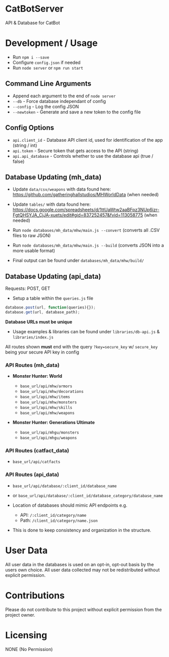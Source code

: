 # CatBotServer
API & Database for CatBot

# Development / Usage
- Run `npm i --save`
- Configure `config.json` if needed
- Run `node server` or `npm run start`

## Command Line Arguments
- Append each argument to the end of `node server`
- `--db` - Force database independant of config
- `--config` - Log the config JSON
- `--newtoken` - Generate and save a new token to the config file

## Config Options
- `api.client_id` - Database API client id, used for identification of the app (string / int)
- `api.token` - Secure token that gets access to the API (string)
- `api.api_database` - Controls whether to use the database api (true / false)

## Database Updating (mh_data)
- Update `data/csv/weapons` with data found here: https://github.com/gatheringhallstudios/MHWorldData (when needed)
- Update `tables/` with data found here: https://docs.google.com/spreadsheets/d/1ttUaWtw2aaBFpz3NUp6izr-FgtQHSYJA_CjJA-xuets/edit#gid=837252457&fvid=113058775 (when needed)

- Run `node databases/mh_data/mhw/main.js --convert` (converts all .CSV files to raw JSON)
- Run `node databases/mh_data/mhw/main.js --build` (converts JSON into a more usable format)
- Final output can be found under `databases/mh_data/mhw/build/`

## Database Updating (api_data)
Requests: POST, GET
- Setup a table within the `queries.js` file

```javascript
database.post(url, function(queries){});
database.get(url, database_path);
```

**Database URLs must be unique**
- Usage examples & libraries can be found under `libraries/db-api.js` & `libraries/index.js`

All routes shown **must** end with the query `?key=secure_key` w/ `secure_key` being your secure API key in config

### API Routes (mh_data)
- **Monster Hunter: World**
  - `base_url/api/mhw/armors`
  - `base_url/api/mhw/decorations`
  - `base_url/api/mhw/items`
  - `base_url/api/mhw/monsters`
  - `base_url/api/mhw/skills`
  - `base_url/api/mhw/weapons`

- **Monster Hunter: Generations Ultimate**
  - `base_url/api/mhgu/monsters`
  - `base_url/api/mhgu/weapons`

### API Routes (catfact_data)
- `base_url/api/catfacts`

### API Routes (api_data)
- `base_url/api/database/:client_id/database_name`
- or `base_url/api/database/:client_id/database_category/database_name`

- Location of databases should mimic API endpoints e.g.
  - API: `/:client_id/category/name`
  - Path: `/client_id/category/name.json`
- This is done to keep consistency and organization in the structure. 

# User Data
All user data in the databases is used on an opt-in, opt-out basis by the users own choice.
All user data collected may not be redistributed without explicit permission.

# Contributions
Please do not contribute to this project without explicit permission from the project owner.

# Licensing
NONE (No Permission)
